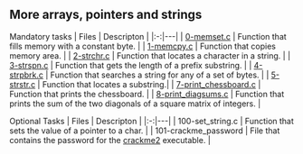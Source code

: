 ## More arrays, pointers and strings

Mandatory tasks
|  Files |  Descripton |
|:-:|---|
|  [0-memset.c](https://github.com/S-Osman4/alx-low_level_programming/blob/master/0x07-pointers_arrays_strings/0-memset.c) | Function that fills memory with a constant byte.  |
|  [1-memcpy.c](https://github.com/S-Osman4/alx-low_level_programming/blob/master/0x07-pointers_arrays_strings/1-memcpy.c) | Function that copies memory area. |
| [2-strchr.c](https://github.com/S-Osman4/alx-low_level_programming/blob/master/0x07-pointers_arrays_strings/2-strchr.c)  | Function that locates a character in a string.  |
| [3-strspn.c](https://github.com/S-Osman4/alx-low_level_programming/blob/master/0x07-pointers_arrays_strings/3-strspn.c)  | Function that gets the length of a prefix substring.  |
|  [4-strpbrk.c](https://github.com/S-Osman4/alx-low_level_programming/blob/master/0x07-pointers_arrays_strings/4-strpbrk.c) | Function that searches a string for any of a set of bytes.  |
|  [5-strstr.c](https://github.com/S-Osman4/alx-low_level_programming/blob/master/0x07-pointers_arrays_strings/5-strstr.c) | Function that locates a substring.|
| [7-print_chessboard.c](https://github.com/S-Osman4/alx-low_level_programming/blob/master/0x07-pointers_arrays_strings/7-print_chessboard.c) | Function that prints the chessboard. |
| [8-print_diagsums.c](https://github.com/S-Osman4/alx-low_level_programming/blob/master/0x07-pointers_arrays_strings/8-print_diagsums.c) | Function that prints the sum of the two diagonals of a square matrix of integers. |

Optional Tasks
|  Files |  Descripton |
|:-:|---|
|  100-set_string.c |  Function that sets the value of a pointer to a char. |
|  101-crackme_password |  File that contains the password for the [crackme2](https://github.com/holbertonschool/0x06.c) executable. |

